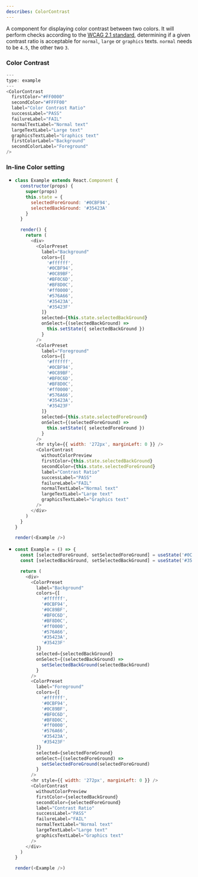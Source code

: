 ```yaml
---
describes: ColorContrast
---
```


A component for displaying color contrast between two colors. It will perform checks according to the [WCAG 2.1 standard](https://webaim.org/articles/contrast/#ratio), determining if a given contrast ratio is acceptable for `normal`, `large` or `graphics` texts. `normal` needs to be `4.5`, the other two `3`.

### Color Contrast

```js
---
type: example
---
<ColorContrast
  firstColor="#FF0000"
  secondColor="#FFFF00"
  label="Color Contrast Ratio"
  successLabel="PASS"
  failureLabel="FAIL"
  normalTextLabel="Normal text"
  largeTextLabel="Large text"
  graphicsTextLabel="Graphics text"
  firstColorLabel="Background"
  secondColorLabel="Foreground"
/>
```

### In-line Color setting

- ```js
  class Example extends React.Component {
    constructor(props) {
      super(props)
      this.state = {
        selectedForeGround: '#0CBF94',
        selectedBackGround: '#35423A'
      }
    }

    render() {
      return (
        <div>
          <ColorPreset
            label="Background"
            colors={[
              '#ffffff',
              '#0CBF94',
              '#0C89BF',
              '#BF0C6D',
              '#BF8D0C',
              '#ff0000',
              '#576A66',
              '#35423A',
              '#35423F'
            ]}
            selected={this.state.selectedBackGround}
            onSelect={(selectedBackGround) =>
              this.setState({ selectedBackGround })
            }
          />
          <ColorPreset
            label="Foreground"
            colors={[
              '#ffffff',
              '#0CBF94',
              '#0C89BF',
              '#BF0C6D',
              '#BF8D0C',
              '#ff0000',
              '#576A66',
              '#35423A',
              '#35423F'
            ]}
            selected={this.state.selectedForeGround}
            onSelect={(selectedForeGround) =>
              this.setState({ selectedForeGround })
            }
          />
          <hr style={{ width: '272px', marginLeft: 0 }} />
          <ColorContrast
            withoutColorPreview
            firstColor={this.state.selectedBackGround}
            secondColor={this.state.selectedForeGround}
            label="Contrast Ratio"
            successLabel="PASS"
            failureLabel="FAIL"
            normalTextLabel="Normal text"
            largeTextLabel="Large text"
            graphicsTextLabel="Graphics text"
          />
        </div>
      )
    }
  }

  render(<Example />)
  ```

- ```js
  const Example = () => {
    const [selectedForeGround, setSelectedForeGround] = useState('#0CBF94')
    const [selectedBackGround, setSelectedBackGround] = useState('#35423A')

    return (
      <div>
        <ColorPreset
          label="Background"
          colors={[
            '#ffffff',
            '#0CBF94',
            '#0C89BF',
            '#BF0C6D',
            '#BF8D0C',
            '#ff0000',
            '#576A66',
            '#35423A',
            '#35423F'
          ]}
          selected={selectedBackGround}
          onSelect={(selectedBackGround) =>
            setSelectedBackGround(selectedBackGround)
          }
        />
        <ColorPreset
          label="Foreground"
          colors={[
            '#ffffff',
            '#0CBF94',
            '#0C89BF',
            '#BF0C6D',
            '#BF8D0C',
            '#ff0000',
            '#576A66',
            '#35423A',
            '#35423F'
          ]}
          selected={selectedForeGround}
          onSelect={(selectedForeGround) =>
            setSelectedForeGround(selectedForeGround)
          }
        />
        <hr style={{ width: '272px', marginLeft: 0 }} />
        <ColorContrast
          withoutColorPreview
          firstColor={selectedBackGround}
          secondColor={selectedForeGround}
          label="Contrast Ratio"
          successLabel="PASS"
          failureLabel="FAIL"
          normalTextLabel="Normal text"
          largeTextLabel="Large text"
          graphicsTextLabel="Graphics text"
        />
      </div>
    )
  }

  render(<Example />)
  ```
